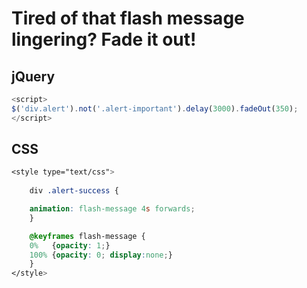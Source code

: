 # Tired of that flash message lingering? Fade it out!

## jQuery
```javascript
<script>
$('div.alert').not('.alert-important').delay(3000).fadeOut(350);
</script>
```
## CSS
```css
<style type="text/css">
    
    div .alert-success {

    animation: flash-message 4s forwards;
    }

    @keyframes flash-message {
    0%   {opacity: 1;}
    100% {opacity: 0; display:none;}
    }
</style>
```
